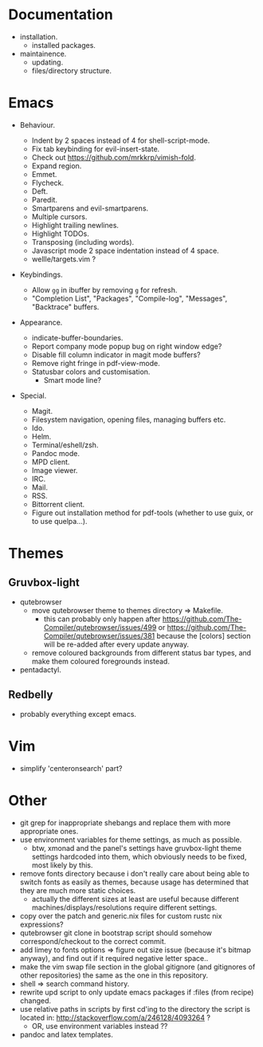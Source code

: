 # Documentation

- installation.
    - installed packages.
- maintainence.
    - updating.
    - files/directory structure.

# Emacs

- Behaviour.
    - Indent by 2 spaces instead of 4 for shell-script-mode.
    - Fix tab keybinding for evil-insert-state.
    - Check out https://github.com/mrkkrp/vimish-fold.
    - Expand region.
    - Emmet.
    - Flycheck.
    - Deft.
    - Paredit.
    - Smartparens and evil-smartparens.
    - Multiple cursors.
    - Highlight trailing newlines.
    - Highlight TODOs.
    - Transposing (including words).
    - Javascript mode 2 space indentation instead of 4 space.
    - wellle/targets.vim ?

- Keybindings.
    - Allow `gg` in ibuffer by removing `g` for refresh.
    - "Completion List", "Packages", "Compile-log", "Messages", "Backtrace"
      buffers.

- Appearance.
    - indicate-buffer-boundaries.
    - Report company mode popup bug on right window edge?
    - Disable fill column indicator in magit mode buffers?
    - Remove right fringe in pdf-view-mode.
    - Statusbar colors and customisation.
        - Smart mode line?

- Special.
    - Magit.
    - Filesystem navigation, opening files, managing buffers etc.
    - Ido.
    - Helm.
    - Terminal/eshell/zsh.
    - Pandoc mode.
    - MPD client.
    - Image viewer.
    - IRC.
    - Mail.
    - RSS.
    - Bittorrent client.
    - Figure out installation method for pdf-tools (whether to use guix, or to
      use quelpa...).

# Themes

## Gruvbox-light

- qutebrowser
    - move qutebrowser theme to themes directory => Makefile.
        - this can probably only happen after
          <https://github.com/The-Compiler/qutebrowser/issues/499> or
          <https://github.com/The-Compiler/qutebrowser/issues/381> because the
          [colors] section will be re-added after every update anyway.
    - remove coloured backgrounds from different status bar types, and make them
      coloured foregrounds instead.
- pentadactyl.

## Redbelly

- probably everything except emacs.

# Vim

- simplify 'centeronsearch' part?

# Other

- git grep for inappropriate shebangs and replace them with more appropriate
  ones.
- use environment variables for theme settings, as much as possible.
    - btw, xmonad and the panel's settings have gruvbox-light theme settings
      hardcoded into them, which obviously needs to be fixed, most likely by
      this.
- remove fonts directory because i don't really care about being able to switch
  fonts as easily as themes, because usage has determined that they are much
  more static choices.
    - actually the different sizes at least are useful because different
      machines/displays/resolutions require different settings.
- copy over the patch and generic.nix files for custom rustc nix expressions?
- qutebrowser git clone in bootstrap script should somehow correspond/checkout
  to the correct commit.
- add limey to fonts options => figure out size issue (because it's bitmap
  anyway), and find out if it required negative letter space..
- make the vim swap file section in the global gitignore (and gitignores of
  other repositories) the same as the one in this repository.
- shell => search command history.
- rewrite upd script to only update emacs packages if :files (from recipe)
  changed.
- use relative paths in scripts by first cd'ing to the directory the script is
  located in: <http://stackoverflow.com/a/246128/4093264> ?
    - OR, use environment variables instead ??
- pandoc and latex templates.
